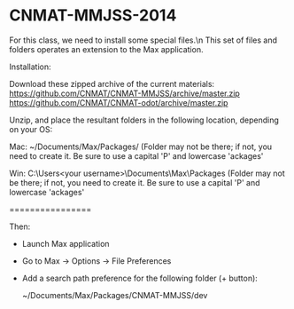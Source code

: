 CNMAT-MMJSS-2014
================

For this class, we need to install some special files.\n
This set of files and folders operates an extension to the Max application.

Installation:

Download these zipped archive of the current materials:
https://github.com/CNMAT/CNMAT-MMJSS/archive/master.zip
https://github.com/CNMAT/CNMAT-odot/archive/master.zip

Unzip, and place the resultant folders in the following location, depending on your OS:

Mac:
~/Documents/Max/Packages/
(Folder may not be there; if not, you need to create it.  Be sure to use a capital 'P' and lowercase 'ackages'

Win:
C:\Users\<your username>\Documents\Max\Packages
(Folder may not be there; if not, you need to create it.  Be sure to use a capital 'P' and lowercase 'ackages'

================

Then:

- Launch Max application
- Go to Max -> Options -> File Preferences
- Add a search path preference for the following folder (+ button):

    ~/Documents/Max/Packages/CNMAT-MMJSS/dev
